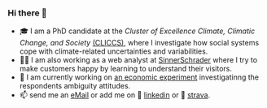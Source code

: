 ### Hi there 👋

- 🎓 I am a PhD candidate at the _Cluster of Excellence Climate, Climatic Change, and Society_ [(CLICCS)](https://www.cliccs.uni-hamburg.de/), where I investigate how social systems cope with climate-related uncertainties and variabilities.
- 🕵️‍♂️ I am also working as a web analyst at [SinnerSchrader](https://sinnerschrader.com/) where I try to make customers happy by learning to understand their visitors.
- 🔭 I am currently working on [an economic experiment](https://github.com/Howquez/forecast-uncertainty) investigatinng the respondents ambiguity attitudes.
- 📫 send me an [eMail](mailto:roggenkh@hsu-hh.de) or add me on 💼 [linkedin]() or 🚴 [strava](https://www.strava.com/athletes/20973736).
<!--
**Howquez/howquez** is a ✨ _special_ ✨ repository because its `README.md` (this file) appears on your GitHub profile.

Here are some ideas to get you started:

- 🔭 I’m currently working on ...
- 🌱 I’m currently learning ...
- 👯 I’m looking to collaborate on ...
- 🤔 I’m looking for help with ...
- 💬 Ask me about ...
- 📫 How to reach me: ...
- 😄 Pronouns: ...
- ⚡ Fun fact: ...
-->
